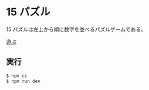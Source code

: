 # 15 パズル

15 パズルは左上から順に数字を並べるパズルゲームである。

[遊ぶ](https://kkawahara.net/software/sliding-puzzle)

## 実行

```bash
$ npm ci
$ npm run dev
```
